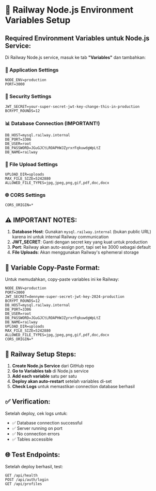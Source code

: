 # 🔧 Railway Node.js Environment Variables Setup

## **Required Environment Variables untuk Node.js Service:**

Di Railway Node.js service, masuk ke tab **"Variables"** dan tambahkan:

### **📱 Application Settings**
```
NODE_ENV=production
PORT=3000
```

### **🔐 Security Settings**
```
JWT_SECRET=your-super-secret-jwt-key-change-this-in-production
BCRYPT_ROUNDS=12
```

### **📊 Database Connection (IMPORTANT!)**
```
DB_HOST=mysql.railway.internal
DB_PORT=3306
DB_USER=root
DB_PASSWORD=JGuGJCtLROAPHWJZyrxrFqkuwdgWpLtZ
DB_NAME=railway
```

### **📁 File Upload Settings**
```
UPLOAD_DIR=uploads
MAX_FILE_SIZE=5242880
ALLOWED_FILE_TYPES=jpg,jpeg,png,gif,pdf,doc,docx
```

### **🌐 CORS Settings**
```
CORS_ORIGIN=*
```

## **⚠️ IMPORTANT NOTES:**

1. **Database Host**: Gunakan `mysql.railway.internal` (bukan public URL) karena ini untuk internal Railway communication
2. **JWT_SECRET**: Ganti dengan secret key yang kuat untuk production
3. **Port**: Railway akan auto-assign port, tapi set ke 3000 sebagai default
4. **File Uploads**: Akan menggunakan Railway's ephemeral storage

## **🔄 Variable Copy-Paste Format:**

Untuk memudahkan, copy-paste variables ini ke Railway:

```
NODE_ENV=production
PORT=3000
JWT_SECRET=dennyme-super-secret-jwt-key-2024-production
BCRYPT_ROUNDS=12
DB_HOST=mysql.railway.internal
DB_PORT=3306
DB_USER=root
DB_PASSWORD=JGuGJCtLROAPHWJZyrxrFqkuwdgWpLtZ
DB_NAME=railway
UPLOAD_DIR=uploads
MAX_FILE_SIZE=5242880
ALLOWED_FILE_TYPES=jpg,jpeg,png,gif,pdf,doc,docx
CORS_ORIGIN=*
```

## **📝 Railway Setup Steps:**

1. **Create Node.js Service** dari GitHub repo
2. **Go to Variables tab** di Node.js service  
3. **Add each variable** satu per satu
4. **Deploy akan auto-restart** setelah variables di-set
5. **Check Logs** untuk memastikan connection database berhasil

## **✅ Verification:**

Setelah deploy, cek logs untuk:
- ✅ Database connection successful
- ✅ Server running on port
- ✅ No connection errors
- ✅ Tables accessible

## **🌐 Test Endpoints:**

Setelah deploy berhasil, test:
```
GET /api/health
POST /api/auth/login
GET /api/profiles
``` 